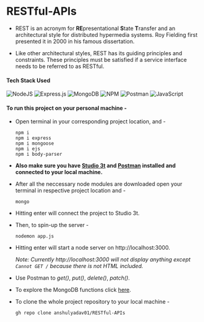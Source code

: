 # RESTful-APIs
- REST is an acronym for **RE**presentational **S**tate **T**ransfer and an architectural style for distributed hypermedia systems. Roy Fielding first presented it in 2000 in his famous dissertation.

- Like other architectural styles, REST has its guiding principles and constraints. These principles must be satisfied if a service interface needs to be referred to as RESTful.


#### Tech Stack Used
![NodeJS](https://img.shields.io/badge/node.js-6DA55F?style=for-the-badge&logo=node.js&logoColor=white) ![Express.js](https://img.shields.io/badge/express.js-%23404d59.svg?style=for-the-badge&logo=express&logoColor=%2361DAFB) ![MongoDB](https://img.shields.io/badge/MongoDB-%234ea94b.svg?style=for-the-badge&logo=mongodb&logoColor=white) ![NPM](https://img.shields.io/badge/NPM-%23000000.svg?style=for-the-badge&logo=npm&logoColor=white) ![Postman](https://img.shields.io/badge/Postman-FF6C37?style=for-the-badge&logo=postman&logoColor=white) ![JavaScript](https://img.shields.io/badge/javascript-%23323330.svg?style=for-the-badge&logo=javascript&logoColor=%23F7DF1E)

#### To run this project on your personal machine -
- Open terminal in your corresponding project location, and -


      npm i
      npm i express
      npm i mongoose
      npm i ejs
      npm i body-parser

- **Also make sure you have [Studio 3t](https://studio3t.com/download/) and [Postman](https://www.postman.com/downloads/) installed and connected to your local machine.**
- After all the neccessary node modules are downloaded open your terminal in respective project location and - 
     ```
     mongo
     ```
- Hitting enter will connect the project to Studio 3t.
- Then, to spin-up the server - 
     ```
     nodemon app.js
     ```
- Hitting enter will start a node server on http://localhost:3000.
 
  *Note: Currently http://localhost:3000 will not display anything except `Cannot GET /` because there is not HTML included.*
- Use Postman to *get()*, *put()*, *delete()*, *patch()*.
- To explore the MongoDB functions click [here](https://www.mongodb.com/docs/).

- To clone the whole project repository to your local machine -
     ```
     gh repo clone anshulyadav01/RESTful-APIs
     ```
